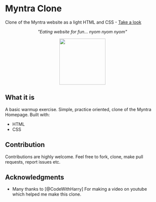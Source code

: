 # Myntra Clone

Clone of the Myntra website as a light HTML and CSS - [Take a look](github.com/Shubham070msd/Myntra-Clone)

_<p align="center">"Eating website for fun... nyom nyom nyom"</p>_

<div align="center" style="text-align:center; margin:auto;">
<img align="center" src="https://i.imgur.com/EgCvXyK.png" width="150"/>
</div>

## What it is

A basic warmup exercise. Simple, practice oriented, clone of the Myntra Homepage. Built with:

- HTML
- CSS


## Contribution

Contributions are highly welcome. Feel free to fork, clone, make pull requests, report issues etc.

## Acknowledgments

- Many thanks to [@CodeWithHarry] For making a video on youtube which helped me make this clone. 
